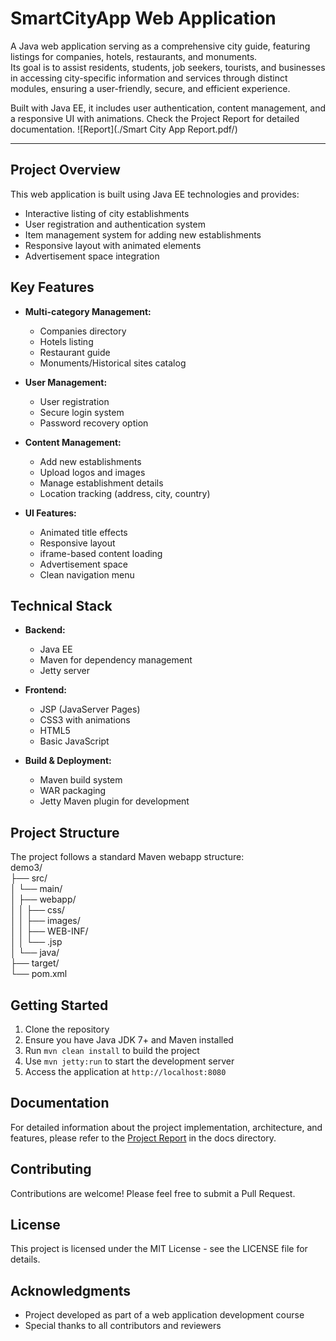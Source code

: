 # SmartCityApp Web Application
A Java web application serving as a comprehensive city guide, featuring listings for companies, hotels, restaurants, and monuments.    
Its goal is to assist residents, students, job seekers, tourists, and businesses in accessing city-specific information and services through distinct modules, ensuring a user-friendly, secure, and efficient experience.   
   
Built with Java EE, it includes user authentication, content management, and a responsive UI with animations. Check the Project Report for detailed documentation.  ![Report](./Smart City App Report.pdf/)   
   
____________________________________________________________________________________________________


## Project Overview


This web application is built using Java EE technologies and provides:

- Interactive listing of city establishments
- User registration and authentication system
- Item management system for adding new establishments
- Responsive layout with animated elements
- Advertisement space integration

## Key Features

- **Multi-category Management:**
  - Companies directory
  - Hotels listing
  - Restaurant guide
  - Monuments/Historical sites catalog

- **User Management:**
  - User registration
  - Secure login system
  - Password recovery option

- **Content Management:**
  - Add new establishments
  - Upload logos and images
  - Manage establishment details
  - Location tracking (address, city, country)

- **UI Features:**
  - Animated title effects
  - Responsive layout
  - iframe-based content loading
  - Advertisement space
  - Clean navigation menu

## Technical Stack

- **Backend:**
  - Java EE
  - Maven for dependency management
  - Jetty server

- **Frontend:**
  - JSP (JavaServer Pages)
  - CSS3 with animations
  - HTML5
  - Basic JavaScript

- **Build & Deployment:**
  - Maven build system
  - WAR packaging
  - Jetty Maven plugin for development

## Project Structure

The project follows a standard Maven webapp structure:    
demo3/   
├── src/  
│ └── main/     
│ ├── webapp/   
│ │ ├── css/   
│ │ ├── images/  
│ │ ├── WEB-INF/  
│ │ └── .jsp   
│ └── java/   
├── target/   
└── pom.xml   


## Getting Started

1. Clone the repository
2. Ensure you have Java JDK 7+ and Maven installed
3. Run `mvn clean install` to build the project
4. Use `mvn jetty:run` to start the development server
5. Access the application at `http://localhost:8080`

## Documentation

For detailed information about the project implementation, architecture, and features, please refer to the [Project Report](docs/PROJECT_REPORT.md) in the docs directory.

## Contributing

Contributions are welcome! Please feel free to submit a Pull Request.

## License

This project is licensed under the MIT License - see the LICENSE file for details.

## Acknowledgments

- Project developed as part of a web application development course
- Special thanks to all contributors and reviewers
